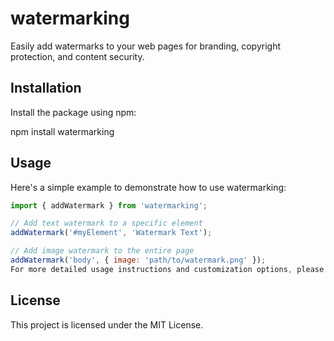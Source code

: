 # watermarking

Easily add watermarks to your web pages for branding, copyright protection, and content security.

## Installation

Install the package using npm:

npm install watermarking


## Usage

Here's a simple example to demonstrate how to use watermarking:

```javascript
import { addWatermark } from 'watermarking';

// Add text watermark to a specific element
addWatermark('#myElement', 'Watermark Text');

// Add image watermark to the entire page
addWatermark('body', { image: 'path/to/watermark.png' });
For more detailed usage instructions and customization options, please refer to the Documentation.
```

## License
This project is licensed under the MIT License.